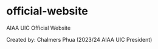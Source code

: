 # official-website
AIAA UIC Official Website

Created by: Chalmers Phua (2023/24 AIAA UIC President)
